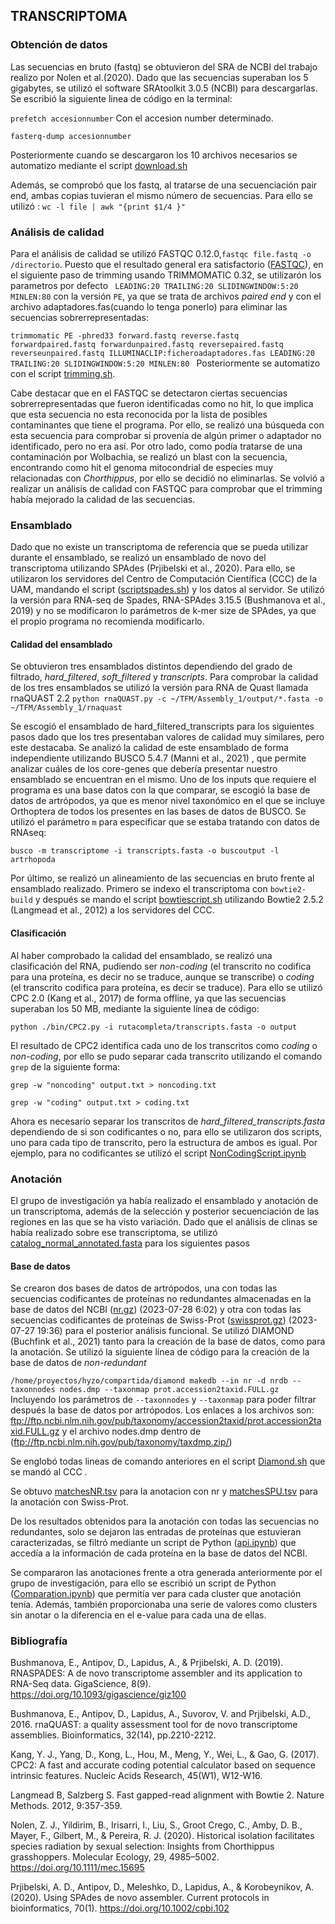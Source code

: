 ## TRANSCRIPTOMA

### Obtención de datos

Las secuencias en bruto (fastq) se obtuvieron del SRA de NCBI del trabajo realizo por Nolen et al.(2020). Dado que las secuencias superaban los 5 gigabytes, se utilizó el software SRAtoolkit 3.0.5 (NCBI) para descargarlas. Se escribió la siguiente linea de código en la terminal:

` prefetch accesionnumber ` Con el accesion number determinado.

` fasterq-dump accesionnumber ` 

Posteriormente cuando se descargaron los 10 archivos necesarios se automatizo mediante el script [download.sh](/Transcriptoma/download.sh/)

Además, se comprobó que los fastq, al tratarse de una secuenciación pair end, ambas copias tuvieran el mismo número de secuencias. Para ello se utilizó : ` wc -l file | awk "{print $1/4 }" `

### Análisis de calidad

Para el análisis de calidad se utilizó FASTQC 0.12.0,` fastqc file.fastq -o /directorio `. Puesto que el resultado general era satisfactorio ([FASTQC](/Transcriptoma/FASTQC/)), en el siguiente paso de trimming usando TRIMMOMATIC 0.32, se utilizarón los parametros por defecto ` LEADING:20 TRAILING:20 SLIDINGWINDOW:5:20 MINLEN:80`  con la versión ` PE `, ya que se trata de archivos *paired end* y  con el archivo adaptadores.fas(cuando lo tenga ponerlo) para eliminar las secuencias sobrerrepresentadas:

`trimmomatic PE -phred33 forward.fastq reverse.fastq forwardpaired.fastq forwardunpaired.fastq reversepaired.fastq reverseunpaired.fastq ILLUMINACLIP:ficheroadaptadores.fas LEADING:20 TRAILING:20 SLIDINGWINDOW:5:20 MINLEN:80
`
Posteriormente se automatizo con el script [trimming.sh](/Transcriptoma/trimming.sh/).

Cabe destacar que en el FASTQC se detectaron ciertas secuencias sobrerrepresentadas que fueron identificadas como no hit, lo que implica que esta secuencia no esta reconocida por la lista de posibles contaminantes que tiene el programa. Por ello, se realizó una búsqueda con esta secuencia para comprobar si provenía de algún primer o adaptador no identificado, pero no era así. Por otro lado, como podía tratarse de una contaminación por Wolbachia, se realizó un blast con la secuencia, encontrando como hit el genoma mitocondrial de especies muy relacionadas con *Chorthippus*, por ello se decidió no eliminarlas. Se volvió a realizar un análisis de calidad con FASTQC para comprobar que el trimming había mejorado la calidad de las secuencias. 

### Ensamblado

Dado que no existe un transcriptoma de referencia que se pueda utilizar durante el ensamblado, se realizó un ensamblado de novo del transcriptoma utilizando SPAdes (Prjibelski et al., 2020). Para ello, se utilizaron los servidores del Centro de Computación Científica (CCC) de la UAM, mandando el script ([scriptspades.sh](/Transcriptoma/scriptspades.sh/)) y los datos al servidor. Se utilizó la versión para RNA-seq de Spades, RNA-SPAdes 3.15.5 (Bushmanova et al., 2019) y no se modificaron lo parámetros de k-mer size de SPAdes, ya que el propio programa no recomienda modificarlo. 

#### Calidad del ensamblado

Se obtuvieron tres ensamblados distintos dependiendo del grado de filtrado, *hard_filtered*, *soft_filtered* y *transcripts*. Para comprobar la calidad de los tres ensamblados se utilizó la versión para RNA de Quast llamada rnaQUAST 2.2 `python rnaQUAST.py -c ~/TFM/Assembly_1/output/*.fasta -o ~/TFM/Assembly_1/rnaquast
` 

Se escogió el ensamblado de hard_filtered_transcripts para los siguientes pasos dado que los tres presentaban valores de calidad muy similares, pero este destacaba. Se analizó la calidad de este ensamblado de forma independiente utilizando BUSCO 5.4.7 (Manni et al., 2021) , que permite analizar cuáles de los core-genes que debería presentar nuestro ensamblado se encuentran en el mismo. Uno de los inputs que requiere el programa es una base datos con la que comparar, se escogió la base de datos de artrópodos, ya que es menor nivel taxonómico en el que se incluye Orthoptera de todos los presentes en las bases de datos de BUSCO. Se utilizó el parámetro `m` para especificar que se estaba tratando con datos de RNAseq: 

`busco -m transcriptome -i transcripts.fasta -o buscoutput -l artrhopoda `


Por último, se realizó un alineamiento de las secuencias en bruto frente al ensamblado realizado. Primero se indexo el transcriptoma con `bowtie2-build` y después se mando  el script [bowtiescript.sh](/Transcriptoma/bowtiescript.sh/) utilizando Bowtie2 2.5.2 (Langmead et al., 2012) a los servidores del CCC.

#### Clasificación

Al haber comprobado la calidad del ensamblado, se realizó una clasificación del RNA, pudiendo ser *non-coding* (el transcrito no codifica para una proteína, es decir no se traduce, aunque se transcribe) o *coding* (el transcrito codifica para proteína, es decir se traduce). Para ello se utilizó CPC 2.0 (Kang et al., 2017) de forma offline, ya que las secuencias superaban los 50 MB, mediante la siguiente línea de código:

` python ./bin/CPC2.py -i rutacompleta/transcripts.fasta -o output `

El resultado de CPC2 identifica cada uno de los transcritos como *coding* o *non-coding*, por ello se pudo separar cada transcrito utilizando el comando `grep` de la siguiente forma:

` grep -w "noncoding" output.txt > noncoding.txt `

` grep -w "coding" output.txt > coding.txt `

Ahora es necesario separar los transcritos de *hard_filtered_transcripts.fasta* dependiendo de si son codificantes o no, para ello se utilizaron dos scripts, uno para cada tipo de transcrito, pero la estructura de ambos es igual. Por ejemplo, para no codificantes se utilizó el script [NonCodingScript.ipynb](/Transcriptoma/NonCodingScript.ipynb/)

### Anotación

El grupo de investigación ya había realizado el ensamblado y anotación de un transcriptoma, además de la selección y posterior secuenciación de las regiones en las que se ha visto variación. Dado que el análisis de clinas se había realizado sobre ese transcriptoma, se utilizó [catalog_normal_annotated.fasta](https://dauam-my.sharepoint.com/:u:/g/personal/javier_gutierrezcorral_estudiante_uam_es/EYnemDcVAPJAtACdfhiad5YB_zvmeBhcQCCNiDHHrhErdg?e=esEizo) para los siguientes pasos

#### Base de datos

Se crearon dos bases de datos de artrópodos, una con todas las secuencias codificantes de proteínas no redundantes almacenadas en la base de datos del NCBI ([nr.gz](https://ftp.ncbi.nlm.nih.gov/blast/db/FASTA/)) (2023-07-28 6:02) y otra con todas las secuencias codificantes de proteínas de Swiss-Prot ([swissprot.gz](https://ftp.ncbi.nlm.nih.gov/blast/db/FASTA/)) (2023-07-27 19:36) para el posterior análisis funcional. Se utilizó DIAMOND (Buchfink et al., 2021) tanto para la creación de la base de datos, como para la anotación. Se utilizó la siguiente línea de código para la creación de la base de datos de *non-redundant*

` /home/proyectos/hyzo/compartida/diamond makedb --in nr -d nrdb --taxonnodes nodes.dmp --taxonmap prot.accession2taxid.FULL.gz ` Incluyendo los parámetros de `--taxonnodes` y `--taxonmap` para poder filtrar después la base de datos por artrópodos. Los enlaces a los archivos son: <ftp://ftp.ncbi.nlm.nih.gov/pub/taxonomy/accession2taxid/prot.accession2taxid.FULL.gz> y el archivo nodes.dmp dentro de (<ftp://ftp.ncbi.nlm.nih.gov/pub/taxonomy/taxdmp.zip/>)

Se englobó todas lineas de comando anteriores en el script [Diamond.sh](/Transcriptoma/Diamond.sh) que se mandó al CCC
.

Se obtuvo [matchesNR.tsv](/Transcriptoma/matchesNR.tsv/) para la anotacion con nr y [matchesSPU.tsv](/Transcriptoma/matchesSPU.tsv/) para la anotación con Swiss-Prot.

De los resultados obtenidos para la anotación con todas las secuencias no redundantes, solo se dejaron las entradas de proteínas que estuvieran caracterizadas, se filtró mediante un script de Python ([api.ipynb](/Transcriptoma/api.ipynb/)) que accedía a la información de cada proteína en la base de datos del NCBI. 

Se compararon las anotaciones frente a otra generada anteriormente por el grupo de investigación, para ello se escribió un script de Python ([Comparation.ipynb](/Transcriptoma/Comparation.ipynb/)) que permitía ver para cada cluster que anotación tenía. Además, también proporcionaba una serie de valores como clusters sin anotar o la diferencia en el e-value para cada una de ellas.

### Bibliografía

Bushmanova, E., Antipov, D., Lapidus, A., & Prjibelski, A. D. (2019). RNASPADES: A de novo transcriptome assembler and its application to RNA-Seq data. GigaScience, 8(9). https://doi.org/10.1093/gigascience/giz100

Bushmanova, E., Antipov, D., Lapidus, A., Suvorov, V. and Prjibelski, A.D., 2016. rnaQUAST: a quality assessment tool for de novo transcriptome assemblies. Bioinformatics, 32(14), pp.2210-2212.

Kang, Y. J., Yang, D., Kong, L., Hou, M., Meng, Y., Wei, L., & Gao, G. (2017). CPC2: A fast and accurate coding potential calculator based on sequence intrinsic features. Nucleic Acids Research, 45(W1), W12-W16. 

Langmead B, Salzberg S. Fast gapped-read alignment with Bowtie 2. Nature Methods. 2012, 9:357-359.

Nolen, Z. J., Yildirim, B., Irisarri, I., Liu, S., Groot Crego, C., Amby, D. B., Mayer, F., Gilbert, M., & Pereira, R. J. (2020). Historical isolation facilitates species radiation by sexual selection: Insights from Chorthippus grasshoppers. Molecular Ecology, 29, 4985–5002. https://doi.org/10.1111/mec.15695  

Prjibelski, A. D., Antipov, D., Meleshko, D., Lapidus, A., & Korobeynikov, A. (2020). Using SPAdes de novo assembler. Current protocols in bioinformatics, 70(1). https://doi.org/10.1002/cpbi.102
